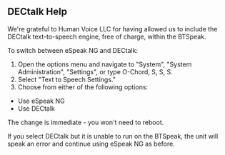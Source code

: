 ## DECtalk Help

We're grateful to Human Voice LLC for having allowed us to include
the DECtalk text-to-speech engine, free of charge, within the BTSpeak.

To switch between eSpeak NG and DECtalk:
1. Open the options menu and navigate to "System", "System Administration", "Settings", or type O-Chord, S, S, S.
1. Select "Text to Speech Settings."
1. Choose from either of the following options:
  * Use eSpeak NG
  * Use DECtalk

The change is immediate - you won't need to reboot.

If you select DECtalk but it is unable to run on the BTSpeak, the unit will speak an error and continue using eSpeak NG as before.

